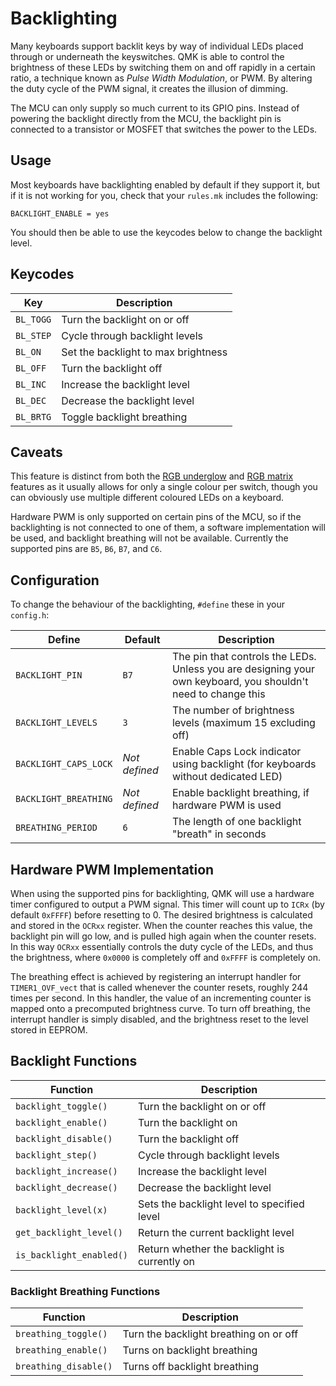 # Backlighting

Many keyboards support backlit keys by way of individual LEDs placed through or underneath the keyswitches. QMK is able to control the brightness of these LEDs by switching them on and off rapidly in a certain ratio, a technique known as *Pulse Width Modulation*, or PWM. By altering the duty cycle of the PWM signal, it creates the illusion of dimming.

The MCU can only supply so much current to its GPIO pins. Instead of powering the backlight directly from the MCU, the backlight pin is connected to a transistor or MOSFET that switches the power to the LEDs.

## Usage

Most keyboards have backlighting enabled by default if they support it, but if it is not working for you, check that your `rules.mk` includes the following:

```make
BACKLIGHT_ENABLE = yes
```

You should then be able to use the keycodes below to change the backlight level.

## Keycodes

|Key      |Description                               |
|---------|------------------------------------------|
|`BL_TOGG`|Turn the backlight on or off              |
|`BL_STEP`|Cycle through backlight levels            |
|`BL_ON`  |Set the backlight to max brightness       |
|`BL_OFF` |Turn the backlight off                    |
|`BL_INC` |Increase the backlight level              |
|`BL_DEC` |Decrease the backlight level              |
|`BL_BRTG`|Toggle backlight breathing                |

## Caveats

This feature is distinct from both the [RGB underglow](feature_rgblight.md) and [RGB matrix](feature_rgb_matrix.md) features as it usually allows for only a single colour per switch, though you can obviously use multiple different coloured LEDs on a keyboard.

Hardware PWM is only supported on certain pins of the MCU, so if the backlighting is not connected to one of them, a software implementation will be used, and backlight breathing will not be available. Currently the supported pins are `B5`, `B6`, `B7`, and `C6`.

## Configuration

To change the behaviour of the backlighting, `#define` these in your `config.h`:

|Define               |Default      |Description                                                                                                  |
|---------------------|-------------|-------------------------------------------------------------------------------------------------------------|
|`BACKLIGHT_PIN`      |`B7`         |The pin that controls the LEDs. Unless you are designing your own keyboard, you shouldn't need to change this|
|`BACKLIGHT_LEVELS`   |`3`          |The number of brightness levels (maximum 15 excluding off)                                                   |
|`BACKLIGHT_CAPS_LOCK`|*Not defined*|Enable Caps Lock indicator using backlight (for keyboards without dedicated LED)                             |
|`BACKLIGHT_BREATHING`|*Not defined*|Enable backlight breathing, if hardware PWM is used                                                          |
|`BREATHING_PERIOD`   |`6`          |The length of one backlight "breath" in seconds                                                              |

## Hardware PWM Implementation

When using the supported pins for backlighting, QMK will use a hardware timer configured to output a PWM signal. This timer will count up to `ICRx` (by default `0xFFFF`) before resetting to 0.
The desired brightness is calculated and stored in the `OCRxx` register. When the counter reaches this value, the backlight pin will go low, and is pulled high again when the counter resets.
In this way `OCRxx` essentially controls the duty cycle of the LEDs, and thus the brightness, where `0x0000` is completely off and `0xFFFF` is completely on.

The breathing effect is achieved by registering an interrupt handler for `TIMER1_OVF_vect` that is called whenever the counter resets, roughly 244 times per second.
In this handler, the value of an incrementing counter is mapped onto a precomputed brightness curve. To turn off breathing, the interrupt handler is simply disabled, and the brightness reset to the level stored in EEPROM.

## Backlight Functions

|Function  |Description                                                |
|----------|-----------------------------------------------------------|
|`backlight_toggle()`    |Turn the backlight on or off                 |
|`backlight_enable()`    |Turn the backlight on                        |
|`backlight_disable()`   |Turn the backlight off                       |
|`backlight_step()`      |Cycle through backlight levels               |
|`backlight_increase()`  |Increase the backlight level                 |
|`backlight_decrease()`  |Decrease the backlight level                 |
|`backlight_level(x)`    |Sets the backlight level to specified level  |
|`get_backlight_level()` |Return the current backlight level           |
|`is_backlight_enabled()`|Return whether the backlight is currently on |

### Backlight Breathing Functions

|Function  |Description                                               |
|----------|----------------------------------------------------------|
|`breathing_toggle()`  |Turn the backlight breathing on or off        |
|`breathing_enable()`  |Turns on backlight breathing                  |
|`breathing_disable()` |Turns off backlight breathing                 |
